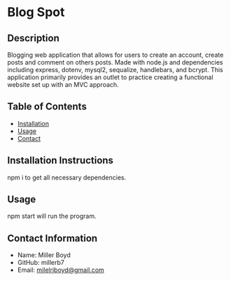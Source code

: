 # Blog Spot
## **Description**
Blogging web application that allows for users to create an account, create posts and comment on others posts. Made with node.js and dependencies including express, dotenv, mysql2, sequalize, handlebars, and bcrypt. This application primarily provides an outlet to practice creating a functional website set up with an MVC approach.

## **Table of Contents**
* [Installation](#installation)
* [Usage](#usage)
* [Contact](#contact)

## **Installation Instructions**
npm i to get all necessary dependencies. 

## **Usage**
npm start will run the program.

## **Contact Information**
* Name: Miller Boyd
* GitHub: millerb7
* Email: milelrjboyd@gmail.com